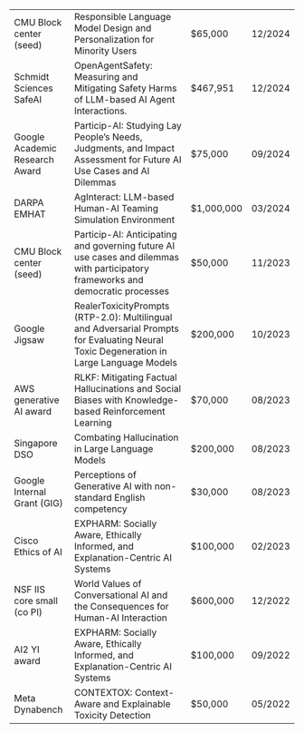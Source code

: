 



|                                |                                                              |            |         |
| ------------------------------ | ------------------------------------------------------------ | :--------- | ------: |
| CMU Block center (seed)        | Responsible Language Model Design and Personalization for Minority Users | $65,000    | 12/2024 |
| Schmidt Sciences SafeAI        | OpenAgentSafety: Measuring and Mitigating Safety Harms of LLM-based AI Agent Interactions. | $467,951   | 12/2024 |
| Google Academic Research Award | Particip-AI: Studying Lay People’s Needs, Judgments, and Impact Assessment for Future AI Use Cases and AI Dilemmas | $75,000    | 09/2024 |
| DARPA EMHAT                    | AgInteract: LLM-based Human-AI Teaming Simulation Environment | $1,000,000 | 03/2024 |
| CMU Block center (seed)        | Particip-AI: Anticipating and governing future AI use cases and dilemmas with participatory frameworks and democratic processes | $50,000    | 11/2023 |
| Google Jigsaw                  | RealerToxicityPrompts (RTP-2.0): Multilingual and Adversarial Prompts for Evaluating Neural Toxic Degeneration in Large Language Models | $200,000   | 10/2023 |
| AWS generative AI award        | RLKF: Mitigating Factual Hallucinations and Social Biases with Knowledge-based Reinforcement Learning | $70,000    | 08/2023 |
| Singapore DSO                  | Combating Hallucination in Large Language Models             | $200,000   | 08/2023 |
| Google Internal Grant (GIG)    | Perceptions of Generative AI with non-standard English competency | $30,000    | 08/2023 |
| Cisco Ethics of AI             | EXPHARM: Socially Aware, Ethically Informed, and Explanation-Centric AI Systems | $100,000   | 02/2023 |
| NSF IIS core small (co PI)     | World Values of Conversational AI and the Consequences for Human-AI Interaction | $600,000   | 12/2022 |
| AI2 YI award                   | EXPHARM: Socially Aware, Ethically Informed, and Explanation-Centric AI Systems | $100,000   | 09/2022 |
| Meta Dynabench                 | CONTEXTOX: Context-Aware and Explainable Toxicity Detection  | $50,000    | 05/2022 |

